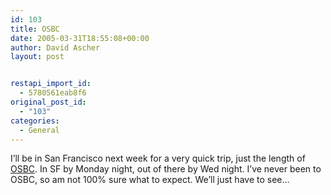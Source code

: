 ```yaml
---
id: 103
title: OSBC
date: 2005-03-31T18:55:08+00:00
author: David Ascher
layout: post


restapi_import_id:
  - 5780561eab8f6
original_post_id:
  - "103"
categories:
  - General
---
```

I&#8217;ll be in San Francisco next week for a very quick trip, just the length of [OSBC](http://www.osbc2004.com/live/13/). In SF by Monday night, out of there by Wed night. I&#8217;ve never been to OSBC, so am not 100% sure what to expect. We&#8217;ll just have to see&#8230;